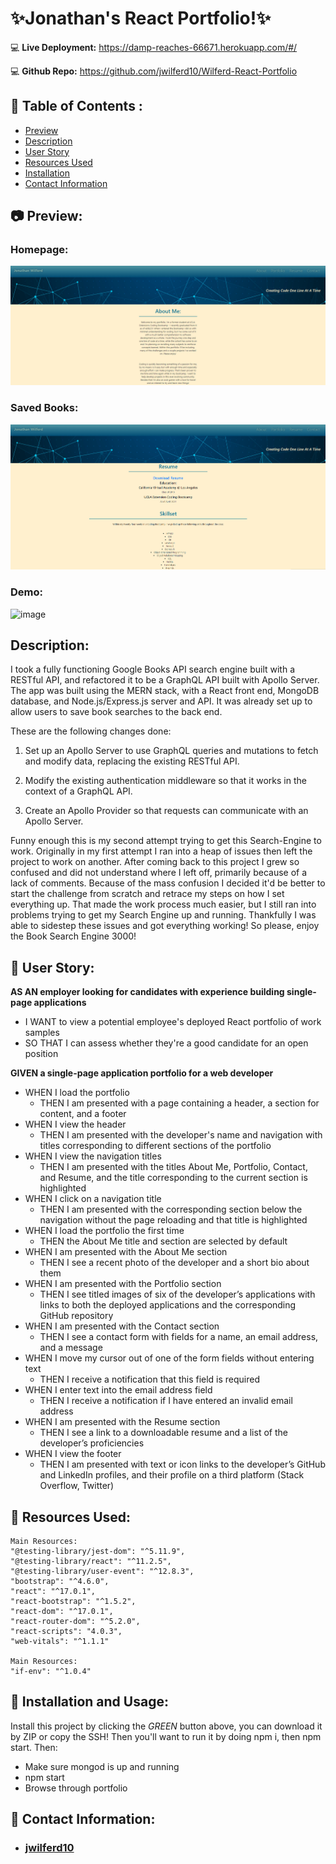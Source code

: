 # ✨Jonathan's React Portfolio!✨

:computer: **Live Deployment:** https://damp-reaches-66671.herokuapp.com/#/

:computer: **Github Repo:** https://github.com/jwilferd10/Wilferd-React-Portfolio

## :open_file_folder: Table of Contents :
  - [Preview](#camera-preview)
  - [Description](#description)
  - [User Story](#book-user-story)
  - [Resources Used](#floppy_disk-resources-used)
  - [Installation](#minidisc-installation-and-usage)
  - [Contact Information](#e-mail-contact-information)

## :camera: Preview:

### Homepage:
![image](images/Homepage.png)
### Saved Books:
![image](images/Resume.png)
### Demo:
![image](images/Demo.gif)

## Description:
<p> I took a fully functioning Google Books API search engine built with a RESTful API, and refactored it to be a GraphQL API built with Apollo Server. The app was built using the MERN stack, with a React front end, MongoDB database, and Node.js/Express.js server and API. It was already set up to allow users to save book searches to the back end. </p>

<p> These are the following changes done: </p>

1) Set up an Apollo Server to use GraphQL queries and mutations to fetch and modify data, replacing the existing RESTful API.

2) Modify the existing authentication middleware so that it works in the context of a GraphQL API.

3) Create an Apollo Provider so that requests can communicate with an Apollo Server.

<p> Funny enough this is my second attempt trying to get this Search-Engine to work. Originally in my first attempt I ran into a heap of issues then left the project to work on another. After coming back to this project I grew so confused and did not understand where I left off, primarily because of a lack of comments. Because of the mass confusion I decided it'd be better to start the challenge from scratch and retrace my steps on how I set everything up. That made the work process much easier, but I still ran into problems trying to get my Search Engine up and running. Thankfully I was able to sidestep these issues and got everything working! So please, enjoy the Book Search Engine 3000! </p>

## :book: User Story:
**AS AN employer looking for candidates with experience building single-page applications**
- I WANT to view a potential employee's deployed React portfolio of work samples
- SO THAT I can assess whether they're a good candidate for an open position

**GIVEN a single-page application portfolio for a web developer**
- WHEN I load the portfolio
  - THEN I am presented with a page containing a header, a section for content, and a footer
- WHEN I view the header
  - THEN I am presented with the developer's name and navigation with titles corresponding to different sections of the portfolio
- WHEN I view the navigation titles
  - THEN I am presented with the titles About Me, Portfolio, Contact, and Resume, and the title corresponding to the current section is highlighted
- WHEN I click on a navigation title
  - THEN I am presented with the corresponding section below the navigation without the page reloading and that title is highlighted
- WHEN I load the portfolio the first time
  - THEN the About Me title and section are selected by default
- WHEN I am presented with the About Me section
  - THEN I see a recent photo of the developer and a short bio about them
- WHEN I am presented with the Portfolio section
  - THEN I see titled images of six of the developer’s applications with links to both the deployed applications and the corresponding GitHub repository
- WHEN I am presented with the Contact section
  - THEN I see a contact form with fields for a name, an email address, and a message
- WHEN I move my cursor out of one of the form fields without entering text
  - THEN I receive a notification that this field is required
- WHEN I enter text into the email address field
  - THEN I receive a notification if I have entered an invalid email address
- WHEN I am presented with the Resume section
  - THEN I see a link to a downloadable resume and a list of the developer’s proficiencies
- WHEN I view the footer
  - THEN I am presented with text or icon links to the developer’s GitHub and LinkedIn profiles, and their profile on a third platform (Stack Overflow, Twitter)

## :floppy_disk: Resources Used:
    Main Resources:
    "@testing-library/jest-dom": "^5.11.9",
    "@testing-library/react": "^11.2.5",
    "@testing-library/user-event": "^12.8.3",
    "bootstrap": "^4.6.0",
    "react": "^17.0.1",
    "react-bootstrap": "^1.5.2",
    "react-dom": "^17.0.1",
    "react-router-dom": "^5.2.0",
    "react-scripts": "4.0.3",
    "web-vitals": "^1.1.1"
    
    Main Resources:
    "if-env": "^1.0.4"

## :minidisc: Installation and Usage:
Install this project by clicking the *GREEN* button above, you can download it by ZIP or copy the SSH! Then you'll want to run it by doing npm i, then npm start. Then:
- Make sure mongod is up and running
- npm start
- Browse through portfolio

## :e-mail: Contact Information:
- ### [jwilferd10](https://github.com/jwilferd10)
